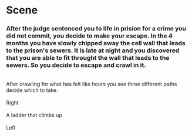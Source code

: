 # Scene
### After the judge sentenced you to life in prision for a crime you did not commit, you decide to make your escape. In the 4 months you have slowly chipped away the cell wall that leads to the prison's sewers. It is late at night and you discovered that you are able to fit throught the wall that leads to the sewers. So you decide to escape and crawl in it. 
<br>After crawling for what has felt like hours you see three different paths decide which to take.</br>
<br>Right</br>
<br>A ladder that climbs up</br>
<br>Left </br>


